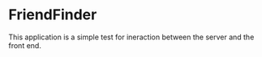 # FriendFinder

This application is a simple test for ineraction between the server and the front end.
